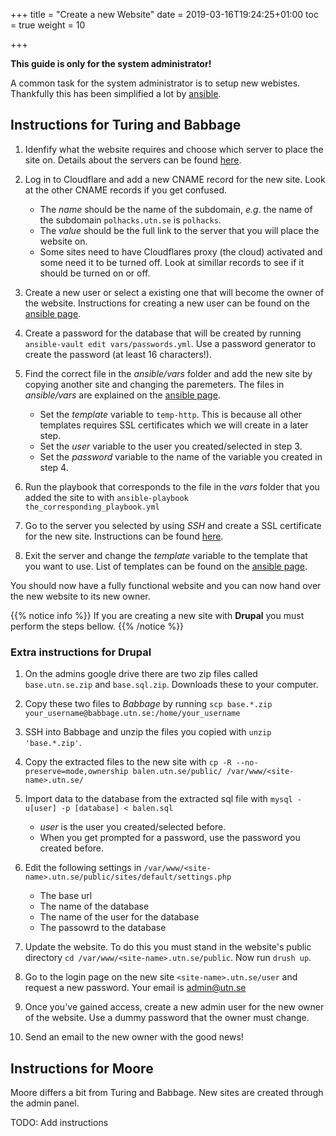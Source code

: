 +++
title = "Create a new Website"
date = 2019-03-16T19:24:25+01:00
toc = true
weight = 10

+++

**This guide is only for the system administrator!**

A common task for the system administrator is to setup new webistes. Thankfully this has been simplified a lot by [ansible](/development_tools/ansible/).

## Instructions for Turing and Babbage

1. Idenfify what the website requires and choose which server to place the site on. Details about the servers can be found [here](/infrastructure/digital_ocean/).

2. Log in to Cloudflare and add a new CNAME record for the new site. Look at the other CNAME records if you get confused.
    * The *name* should be the name of the subdomain, *e.g*. the name of the subdomain `polhacks.utn.se` is `polhacks`.
    * The *value* should be the full link to the server that you will place the website on.
    * Some sites need to have Cloudflares proxy (the cloud) activated and some need it to be turned off. Look at simillar records to see if it should be turned on or off.

3. Create a new user or select a existing one that will become the owner of the website. Instructions for creating a new user can be found on the [ansible page](/development_tools/ansible/).

4. Create a password for the database that will be created by running `ansible-vault edit vars/passwords.yml`. Use a password generator to create the password (at least 16 characters!).

5. Find the correct file in the *ansible/vars* folder and add the new site by copying another site and changing the paremeters. The files in *ansible/vars* are explained on the [ansible page](/development_tools/ansible/).
    * Set the *template* variable to `temp-http`. This is because all other templates requires SSL certificates which we will create in a later step.
    * Set the *user* variable to the user you created/selected in step 3.
    * Set the *password* variable to the name of the variable you created in step 4.

6. Run the playbook that corresponds to the file in the *vars* folder that you added the site to with `ansible-playbook the_corresponding_playbook.yml`

7. Go to the server you selected by using *SSH* and create a SSL certificate for the new site. Instructions can be found [here](/server_software/certbot/).

8. Exit the server and change the *template* variable to the template that you want to use. List of templates can be found on the [ansible page](/development_tools/ansible/).

You should now have a fully functional website and you can now hand over the new website to its new owner.

{{% notice info %}}
If you are creating a new site with **Drupal** you must perform the steps bellow.
{{% /notice %}}

### Extra instructions for Drupal

1. On the admins google drive there are two zip files called `base.utn.se.zip` and `base.sql.zip`. Downloads these to your computer.

2. Copy these two files to *Babbage* by running `scp base.*.zip your_username@babbage.utn.se:/home/your_username`

3. SSH into Babbage and unzip the files you copied with `unzip 'base.*.zip'`.

4. Copy the extracted files to the new site with `cp -R --no-preserve=mode,ownership balen.utn.se/public/ /var/www/<site-name>.utn.se/`

5. Import data to the database from the extracted sql file with `mysql -u[user] -p [database] < balen.sql`
    * *user* is the user you created/selected before.
    * When you get prompted for a password, use the password you created before.

6. Edit the following settings in `/var/www/<site-name>.utn.se/public/sites/default/settings.php`
    * The base url
    * The name of the database
    * The name of the user for the database
    * The passowrd to the database

7. Update the website. To do this you must stand in the website's public directory `cd /var/www/<site-name>.utn.se/public`. Now run `drush up`.

8. Go to the login page on the new site `<site-name>.utn.se/user` and request a new password. Your email is [admin@utn.se](mailto:admin@utn.se)

9. Once you've gained access, create a new admin user for the new owner of the website. Use a dummy password that the owner must change.

10. Send an email to the new owner with the good news!

## Instructions for Moore

Moore differs a bit from Turing and Babbage. New sites are created through the admin panel.

TODO: Add instructions
